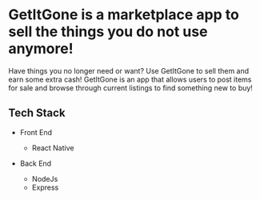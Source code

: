 # GetItGone is a marketplace app to sell the things you do not use anymore!
  Have things you no longer need or want? Use GetItGone to sell them and earn some extra cash! GetItGone is an app that allows users to post items for sale and browse through current listings to find something new to buy!

## Tech Stack

- Front End
  - React Native
  
  
- Back End
  - NodeJs
  - Express

